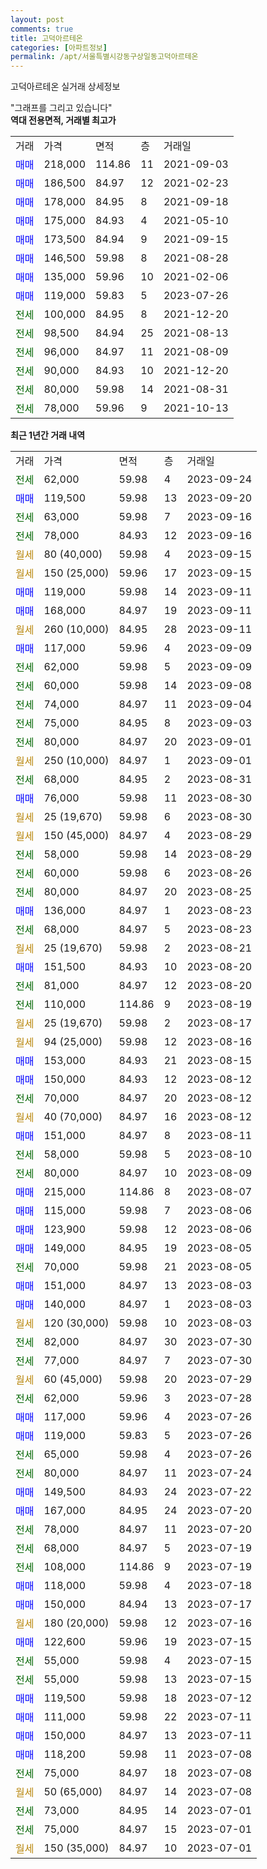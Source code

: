 ```yaml
---
layout: post
comments: true
title: 고덕아르테온
categories: [아파트정보]
permalink: /apt/서울특별시강동구상일동고덕아르테온
---
```


고덕아르테온 실거래 상세정보

<script type="text/javascript">
  google.charts.load('current', {'packages':['line', 'corechart']});
  google.charts.setOnLoadCallback(drawChart);

  function drawChart() {
    var data = new google.visualization.DataTable();
    data.addColumn('date', '거래일');
    data.addColumn('number', "매매");
    data.addColumn('number', "전세");
    data.addColumn('number', "전매");

    data.addRows([[new Date(Date.parse("2023-09-24")), null, 62000, null], [new Date(Date.parse("2023-09-20")), 119500, null, null], [new Date(Date.parse("2023-09-16")), null, 63000, null], [new Date(Date.parse("2023-09-16")), null, 78000, null], [new Date(Date.parse("2023-09-15")), null, null, null], [new Date(Date.parse("2023-09-15")), null, null, null], [new Date(Date.parse("2023-09-11")), 119000, null, null], [new Date(Date.parse("2023-09-11")), 168000, null, null], [new Date(Date.parse("2023-09-11")), null, null, null], [new Date(Date.parse("2023-09-09")), 117000, null, null], [new Date(Date.parse("2023-09-09")), null, 62000, null], [new Date(Date.parse("2023-09-08")), null, 60000, null], [new Date(Date.parse("2023-09-04")), null, 74000, null], [new Date(Date.parse("2023-09-03")), null, 75000, null], [new Date(Date.parse("2023-09-01")), null, 80000, null], [new Date(Date.parse("2023-09-01")), null, null, null], [new Date(Date.parse("2023-08-31")), null, 68000, null], [new Date(Date.parse("2023-08-30")), 76000, null, null], [new Date(Date.parse("2023-08-30")), null, null, null], [new Date(Date.parse("2023-08-29")), null, null, null], [new Date(Date.parse("2023-08-29")), null, 58000, null], [new Date(Date.parse("2023-08-26")), null, 60000, null], [new Date(Date.parse("2023-08-25")), null, 80000, null], [new Date(Date.parse("2023-08-23")), 136000, null, null], [new Date(Date.parse("2023-08-23")), null, 68000, null], [new Date(Date.parse("2023-08-21")), null, null, null], [new Date(Date.parse("2023-08-20")), 151500, null, null], [new Date(Date.parse("2023-08-20")), null, 81000, null], [new Date(Date.parse("2023-08-19")), null, 110000, null], [new Date(Date.parse("2023-08-17")), null, null, null], [new Date(Date.parse("2023-08-16")), null, null, null], [new Date(Date.parse("2023-08-15")), 153000, null, null], [new Date(Date.parse("2023-08-12")), 150000, null, null], [new Date(Date.parse("2023-08-12")), null, 70000, null], [new Date(Date.parse("2023-08-12")), null, null, null], [new Date(Date.parse("2023-08-11")), 151000, null, null], [new Date(Date.parse("2023-08-10")), null, 58000, null], [new Date(Date.parse("2023-08-09")), null, 80000, null], [new Date(Date.parse("2023-08-07")), 215000, null, null], [new Date(Date.parse("2023-08-06")), 115000, null, null], [new Date(Date.parse("2023-08-06")), 123900, null, null], [new Date(Date.parse("2023-08-05")), 149000, null, null], [new Date(Date.parse("2023-08-05")), null, 70000, null], [new Date(Date.parse("2023-08-03")), 151000, null, null], [new Date(Date.parse("2023-08-03")), 140000, null, null], [new Date(Date.parse("2023-08-03")), null, null, null], [new Date(Date.parse("2023-07-30")), null, 82000, null], [new Date(Date.parse("2023-07-30")), null, 77000, null], [new Date(Date.parse("2023-07-29")), null, null, null], [new Date(Date.parse("2023-07-28")), null, 62000, null], [new Date(Date.parse("2023-07-26")), 117000, null, null], [new Date(Date.parse("2023-07-26")), 119000, null, null], [new Date(Date.parse("2023-07-26")), null, 65000, null], [new Date(Date.parse("2023-07-24")), null, 80000, null], [new Date(Date.parse("2023-07-22")), 149500, null, null], [new Date(Date.parse("2023-07-20")), 167000, null, null], [new Date(Date.parse("2023-07-20")), null, 78000, null], [new Date(Date.parse("2023-07-19")), null, 68000, null], [new Date(Date.parse("2023-07-19")), null, 108000, null], [new Date(Date.parse("2023-07-18")), 118000, null, null], [new Date(Date.parse("2023-07-17")), 150000, null, null], [new Date(Date.parse("2023-07-16")), null, null, null], [new Date(Date.parse("2023-07-15")), 122600, null, null], [new Date(Date.parse("2023-07-15")), null, 55000, null], [new Date(Date.parse("2023-07-15")), null, 55000, null], [new Date(Date.parse("2023-07-12")), 119500, null, null], [new Date(Date.parse("2023-07-11")), 111000, null, null], [new Date(Date.parse("2023-07-11")), 150000, null, null], [new Date(Date.parse("2023-07-08")), 118200, null, null], [new Date(Date.parse("2023-07-08")), null, 75000, null], [new Date(Date.parse("2023-07-08")), null, null, null], [new Date(Date.parse("2023-07-01")), null, 73000, null], [new Date(Date.parse("2023-07-01")), null, 75000, null], [new Date(Date.parse("2023-07-01")), null, null, null]]);

    var options = {
      hAxis: {
        format: 'yyyy/MM/dd'
      },    
      lineWidth: 0,
      pointsVisible: true,    
      title: '최근 1년간 유형별 실거래가 분포',
      legend: { position: 'bottom' }
    };

    var formatter = new google.visualization.NumberFormat({pattern:'###,###'} );
    formatter.format(data, 1);
    formatter.format(data, 2);
    
    setTimeout(function() {
        var chart = new google.visualization.LineChart(document.getElementById('columnchart_material'));
        chart.draw(data, (options));
        document.getElementById('loading').style.display = 'none';
    }, 200);
  }
</script>


<div id="loading" style="z-index:20; display: block; margin-left: 0px">"그래프를 그리고 있습니다"</div>
<div id="columnchart_material" style="width: 95%; margin-left: 0px; display: block"></div>
<!-- contents start -->
<b>역대 전용면적, 거래별 최고가</b>
<table class="sortable">
    <tr>
      <td>거래</td>
      <td>가격</td>
      <td>면적</td>
      <td>층</td>
      <td>거래일</td>
    </tr>
        <tr>
          <td><a style="color: blue">매매</a></td>
          <td>218,000</td>
          <td>114.86</td>
          <td>11</td>
          <td>2021-09-03</td>
        </tr>            <tr>
          <td><a style="color: blue">매매</a></td>
          <td>186,500</td>
          <td>84.97</td>
          <td>12</td>
          <td>2021-02-23</td>
        </tr>            <tr>
          <td><a style="color: blue">매매</a></td>
          <td>178,000</td>
          <td>84.95</td>
          <td>8</td>
          <td>2021-09-18</td>
        </tr>            <tr>
          <td><a style="color: blue">매매</a></td>
          <td>175,000</td>
          <td>84.93</td>
          <td>4</td>
          <td>2021-05-10</td>
        </tr>            <tr>
          <td><a style="color: blue">매매</a></td>
          <td>173,500</td>
          <td>84.94</td>
          <td>9</td>
          <td>2021-09-15</td>
        </tr>            <tr>
          <td><a style="color: blue">매매</a></td>
          <td>146,500</td>
          <td>59.98</td>
          <td>8</td>
          <td>2021-08-28</td>
        </tr>            <tr>
          <td><a style="color: blue">매매</a></td>
          <td>135,000</td>
          <td>59.96</td>
          <td>10</td>
          <td>2021-02-06</td>
        </tr>            <tr>
          <td><a style="color: blue">매매</a></td>
          <td>119,000</td>
          <td>59.83</td>
          <td>5</td>
          <td>2023-07-26</td>
        </tr>        
        <tr>
              <td><a style="color: darkgreen">전세</a></td>
              <td>100,000</td>
              <td>84.95</td>
              <td>8</td>
              <td>2021-12-20</td>
            </tr>            <tr>
              <td><a style="color: darkgreen">전세</a></td>
              <td>98,500</td>
              <td>84.94</td>
              <td>25</td>
              <td>2021-08-13</td>
            </tr>            <tr>
              <td><a style="color: darkgreen">전세</a></td>
              <td>96,000</td>
              <td>84.97</td>
              <td>11</td>
              <td>2021-08-09</td>
            </tr>            <tr>
              <td><a style="color: darkgreen">전세</a></td>
              <td>90,000</td>
              <td>84.93</td>
              <td>10</td>
              <td>2021-12-20</td>
            </tr>            <tr>
              <td><a style="color: darkgreen">전세</a></td>
              <td>80,000</td>
              <td>59.98</td>
              <td>14</td>
              <td>2021-08-31</td>
            </tr>            <tr>
              <td><a style="color: darkgreen">전세</a></td>
              <td>78,000</td>
              <td>59.96</td>
              <td>9</td>
              <td>2021-10-13</td>
            </tr>        
    
</table>

<b>최근 1년간 거래 내역</b>

<table class="sortable">
    <tr>
      <td>거래</td>
      <td>가격</td>
      <td>면적</td>
      <td>층</td>
      <td>거래일</td>
    </tr>
    <tr>
      <td><a style="color: darkgreen">전세</a></td>
      <td>62,000</td>
      <td>59.98</td>
      <td>4</td>
      <td>2023-09-24</td>
    </tr>          <tr>
      <td><a style="color: blue">매매</a></td>
      <td>119,500</td>
      <td>59.98</td>
      <td>13</td>
      <td>2023-09-20</td>
    </tr>          <tr>
      <td><a style="color: darkgreen">전세</a></td>
      <td>63,000</td>
      <td>59.98</td>
      <td>7</td>
      <td>2023-09-16</td>
    </tr>          <tr>
      <td><a style="color: darkgreen">전세</a></td>
      <td>78,000</td>
      <td>84.93</td>
      <td>12</td>
      <td>2023-09-16</td>
    </tr>          <tr>
      <td><a style="color: darkgoldenrod">월세</a></td>
      <td>80 (40,000)</td>
      <td>59.98</td>
      <td>4</td>
      <td>2023-09-15</td>
    </tr>          <tr>
      <td><a style="color: darkgoldenrod">월세</a></td>
      <td>150 (25,000)</td>
      <td>59.96</td>
      <td>17</td>
      <td>2023-09-15</td>
    </tr>          <tr>
      <td><a style="color: blue">매매</a></td>
      <td>119,000</td>
      <td>59.98</td>
      <td>14</td>
      <td>2023-09-11</td>
    </tr>          <tr>
      <td><a style="color: blue">매매</a></td>
      <td>168,000</td>
      <td>84.97</td>
      <td>19</td>
      <td>2023-09-11</td>
    </tr>          <tr>
      <td><a style="color: darkgoldenrod">월세</a></td>
      <td>260 (10,000)</td>
      <td>84.95</td>
      <td>28</td>
      <td>2023-09-11</td>
    </tr>          <tr>
      <td><a style="color: blue">매매</a></td>
      <td>117,000</td>
      <td>59.96</td>
      <td>4</td>
      <td>2023-09-09</td>
    </tr>          <tr>
      <td><a style="color: darkgreen">전세</a></td>
      <td>62,000</td>
      <td>59.98</td>
      <td>5</td>
      <td>2023-09-09</td>
    </tr>          <tr>
      <td><a style="color: darkgreen">전세</a></td>
      <td>60,000</td>
      <td>59.98</td>
      <td>14</td>
      <td>2023-09-08</td>
    </tr>          <tr>
      <td><a style="color: darkgreen">전세</a></td>
      <td>74,000</td>
      <td>84.97</td>
      <td>11</td>
      <td>2023-09-04</td>
    </tr>          <tr>
      <td><a style="color: darkgreen">전세</a></td>
      <td>75,000</td>
      <td>84.95</td>
      <td>8</td>
      <td>2023-09-03</td>
    </tr>          <tr>
      <td><a style="color: darkgreen">전세</a></td>
      <td>80,000</td>
      <td>84.97</td>
      <td>20</td>
      <td>2023-09-01</td>
    </tr>          <tr>
      <td><a style="color: darkgoldenrod">월세</a></td>
      <td>250 (10,000)</td>
      <td>84.97</td>
      <td>1</td>
      <td>2023-09-01</td>
    </tr>          <tr>
      <td><a style="color: darkgreen">전세</a></td>
      <td>68,000</td>
      <td>84.95</td>
      <td>2</td>
      <td>2023-08-31</td>
    </tr>          <tr>
      <td><a style="color: blue">매매</a></td>
      <td>76,000</td>
      <td>59.98</td>
      <td>11</td>
      <td>2023-08-30</td>
    </tr>          <tr>
      <td><a style="color: darkgoldenrod">월세</a></td>
      <td>25 (19,670)</td>
      <td>59.98</td>
      <td>6</td>
      <td>2023-08-30</td>
    </tr>          <tr>
      <td><a style="color: darkgoldenrod">월세</a></td>
      <td>150 (45,000)</td>
      <td>84.97</td>
      <td>4</td>
      <td>2023-08-29</td>
    </tr>          <tr>
      <td><a style="color: darkgreen">전세</a></td>
      <td>58,000</td>
      <td>59.98</td>
      <td>14</td>
      <td>2023-08-29</td>
    </tr>          <tr>
      <td><a style="color: darkgreen">전세</a></td>
      <td>60,000</td>
      <td>59.98</td>
      <td>6</td>
      <td>2023-08-26</td>
    </tr>          <tr>
      <td><a style="color: darkgreen">전세</a></td>
      <td>80,000</td>
      <td>84.97</td>
      <td>20</td>
      <td>2023-08-25</td>
    </tr>          <tr>
      <td><a style="color: blue">매매</a></td>
      <td>136,000</td>
      <td>84.97</td>
      <td>1</td>
      <td>2023-08-23</td>
    </tr>          <tr>
      <td><a style="color: darkgreen">전세</a></td>
      <td>68,000</td>
      <td>84.97</td>
      <td>5</td>
      <td>2023-08-23</td>
    </tr>          <tr>
      <td><a style="color: darkgoldenrod">월세</a></td>
      <td>25 (19,670)</td>
      <td>59.98</td>
      <td>2</td>
      <td>2023-08-21</td>
    </tr>          <tr>
      <td><a style="color: blue">매매</a></td>
      <td>151,500</td>
      <td>84.93</td>
      <td>10</td>
      <td>2023-08-20</td>
    </tr>          <tr>
      <td><a style="color: darkgreen">전세</a></td>
      <td>81,000</td>
      <td>84.97</td>
      <td>12</td>
      <td>2023-08-20</td>
    </tr>          <tr>
      <td><a style="color: darkgreen">전세</a></td>
      <td>110,000</td>
      <td>114.86</td>
      <td>9</td>
      <td>2023-08-19</td>
    </tr>          <tr>
      <td><a style="color: darkgoldenrod">월세</a></td>
      <td>25 (19,670)</td>
      <td>59.98</td>
      <td>2</td>
      <td>2023-08-17</td>
    </tr>          <tr>
      <td><a style="color: darkgoldenrod">월세</a></td>
      <td>94 (25,000)</td>
      <td>59.98</td>
      <td>12</td>
      <td>2023-08-16</td>
    </tr>          <tr>
      <td><a style="color: blue">매매</a></td>
      <td>153,000</td>
      <td>84.93</td>
      <td>21</td>
      <td>2023-08-15</td>
    </tr>          <tr>
      <td><a style="color: blue">매매</a></td>
      <td>150,000</td>
      <td>84.93</td>
      <td>12</td>
      <td>2023-08-12</td>
    </tr>          <tr>
      <td><a style="color: darkgreen">전세</a></td>
      <td>70,000</td>
      <td>84.97</td>
      <td>20</td>
      <td>2023-08-12</td>
    </tr>          <tr>
      <td><a style="color: darkgoldenrod">월세</a></td>
      <td>40 (70,000)</td>
      <td>84.97</td>
      <td>16</td>
      <td>2023-08-12</td>
    </tr>          <tr>
      <td><a style="color: blue">매매</a></td>
      <td>151,000</td>
      <td>84.97</td>
      <td>8</td>
      <td>2023-08-11</td>
    </tr>          <tr>
      <td><a style="color: darkgreen">전세</a></td>
      <td>58,000</td>
      <td>59.98</td>
      <td>5</td>
      <td>2023-08-10</td>
    </tr>          <tr>
      <td><a style="color: darkgreen">전세</a></td>
      <td>80,000</td>
      <td>84.97</td>
      <td>10</td>
      <td>2023-08-09</td>
    </tr>          <tr>
      <td><a style="color: blue">매매</a></td>
      <td>215,000</td>
      <td>114.86</td>
      <td>8</td>
      <td>2023-08-07</td>
    </tr>          <tr>
      <td><a style="color: blue">매매</a></td>
      <td>115,000</td>
      <td>59.98</td>
      <td>7</td>
      <td>2023-08-06</td>
    </tr>          <tr>
      <td><a style="color: blue">매매</a></td>
      <td>123,900</td>
      <td>59.98</td>
      <td>12</td>
      <td>2023-08-06</td>
    </tr>          <tr>
      <td><a style="color: blue">매매</a></td>
      <td>149,000</td>
      <td>84.95</td>
      <td>19</td>
      <td>2023-08-05</td>
    </tr>          <tr>
      <td><a style="color: darkgreen">전세</a></td>
      <td>70,000</td>
      <td>59.98</td>
      <td>21</td>
      <td>2023-08-05</td>
    </tr>          <tr>
      <td><a style="color: blue">매매</a></td>
      <td>151,000</td>
      <td>84.97</td>
      <td>13</td>
      <td>2023-08-03</td>
    </tr>          <tr>
      <td><a style="color: blue">매매</a></td>
      <td>140,000</td>
      <td>84.97</td>
      <td>1</td>
      <td>2023-08-03</td>
    </tr>          <tr>
      <td><a style="color: darkgoldenrod">월세</a></td>
      <td>120 (30,000)</td>
      <td>59.98</td>
      <td>10</td>
      <td>2023-08-03</td>
    </tr>          <tr>
      <td><a style="color: darkgreen">전세</a></td>
      <td>82,000</td>
      <td>84.97</td>
      <td>30</td>
      <td>2023-07-30</td>
    </tr>          <tr>
      <td><a style="color: darkgreen">전세</a></td>
      <td>77,000</td>
      <td>84.97</td>
      <td>7</td>
      <td>2023-07-30</td>
    </tr>          <tr>
      <td><a style="color: darkgoldenrod">월세</a></td>
      <td>60 (45,000)</td>
      <td>59.98</td>
      <td>20</td>
      <td>2023-07-29</td>
    </tr>          <tr>
      <td><a style="color: darkgreen">전세</a></td>
      <td>62,000</td>
      <td>59.96</td>
      <td>3</td>
      <td>2023-07-28</td>
    </tr>          <tr>
      <td><a style="color: blue">매매</a></td>
      <td>117,000</td>
      <td>59.96</td>
      <td>4</td>
      <td>2023-07-26</td>
    </tr>          <tr>
      <td><a style="color: blue">매매</a></td>
      <td>119,000</td>
      <td>59.83</td>
      <td>5</td>
      <td>2023-07-26</td>
    </tr>          <tr>
      <td><a style="color: darkgreen">전세</a></td>
      <td>65,000</td>
      <td>59.98</td>
      <td>4</td>
      <td>2023-07-26</td>
    </tr>          <tr>
      <td><a style="color: darkgreen">전세</a></td>
      <td>80,000</td>
      <td>84.97</td>
      <td>11</td>
      <td>2023-07-24</td>
    </tr>          <tr>
      <td><a style="color: blue">매매</a></td>
      <td>149,500</td>
      <td>84.93</td>
      <td>24</td>
      <td>2023-07-22</td>
    </tr>          <tr>
      <td><a style="color: blue">매매</a></td>
      <td>167,000</td>
      <td>84.95</td>
      <td>24</td>
      <td>2023-07-20</td>
    </tr>          <tr>
      <td><a style="color: darkgreen">전세</a></td>
      <td>78,000</td>
      <td>84.97</td>
      <td>11</td>
      <td>2023-07-20</td>
    </tr>          <tr>
      <td><a style="color: darkgreen">전세</a></td>
      <td>68,000</td>
      <td>84.97</td>
      <td>5</td>
      <td>2023-07-19</td>
    </tr>          <tr>
      <td><a style="color: darkgreen">전세</a></td>
      <td>108,000</td>
      <td>114.86</td>
      <td>9</td>
      <td>2023-07-19</td>
    </tr>          <tr>
      <td><a style="color: blue">매매</a></td>
      <td>118,000</td>
      <td>59.98</td>
      <td>4</td>
      <td>2023-07-18</td>
    </tr>          <tr>
      <td><a style="color: blue">매매</a></td>
      <td>150,000</td>
      <td>84.94</td>
      <td>13</td>
      <td>2023-07-17</td>
    </tr>          <tr>
      <td><a style="color: darkgoldenrod">월세</a></td>
      <td>180 (20,000)</td>
      <td>59.98</td>
      <td>12</td>
      <td>2023-07-16</td>
    </tr>          <tr>
      <td><a style="color: blue">매매</a></td>
      <td>122,600</td>
      <td>59.96</td>
      <td>19</td>
      <td>2023-07-15</td>
    </tr>          <tr>
      <td><a style="color: darkgreen">전세</a></td>
      <td>55,000</td>
      <td>59.98</td>
      <td>4</td>
      <td>2023-07-15</td>
    </tr>          <tr>
      <td><a style="color: darkgreen">전세</a></td>
      <td>55,000</td>
      <td>59.98</td>
      <td>13</td>
      <td>2023-07-15</td>
    </tr>          <tr>
      <td><a style="color: blue">매매</a></td>
      <td>119,500</td>
      <td>59.98</td>
      <td>18</td>
      <td>2023-07-12</td>
    </tr>          <tr>
      <td><a style="color: blue">매매</a></td>
      <td>111,000</td>
      <td>59.98</td>
      <td>22</td>
      <td>2023-07-11</td>
    </tr>          <tr>
      <td><a style="color: blue">매매</a></td>
      <td>150,000</td>
      <td>84.97</td>
      <td>13</td>
      <td>2023-07-11</td>
    </tr>          <tr>
      <td><a style="color: blue">매매</a></td>
      <td>118,200</td>
      <td>59.98</td>
      <td>11</td>
      <td>2023-07-08</td>
    </tr>          <tr>
      <td><a style="color: darkgreen">전세</a></td>
      <td>75,000</td>
      <td>84.97</td>
      <td>18</td>
      <td>2023-07-08</td>
    </tr>          <tr>
      <td><a style="color: darkgoldenrod">월세</a></td>
      <td>50 (65,000)</td>
      <td>84.97</td>
      <td>14</td>
      <td>2023-07-08</td>
    </tr>          <tr>
      <td><a style="color: darkgreen">전세</a></td>
      <td>73,000</td>
      <td>84.95</td>
      <td>14</td>
      <td>2023-07-01</td>
    </tr>          <tr>
      <td><a style="color: darkgreen">전세</a></td>
      <td>75,000</td>
      <td>84.97</td>
      <td>15</td>
      <td>2023-07-01</td>
    </tr>          <tr>
      <td><a style="color: darkgoldenrod">월세</a></td>
      <td>150 (35,000)</td>
      <td>84.97</td>
      <td>10</td>
      <td>2023-07-01</td>
    </tr>      </table>
<!-- contents end -->    

